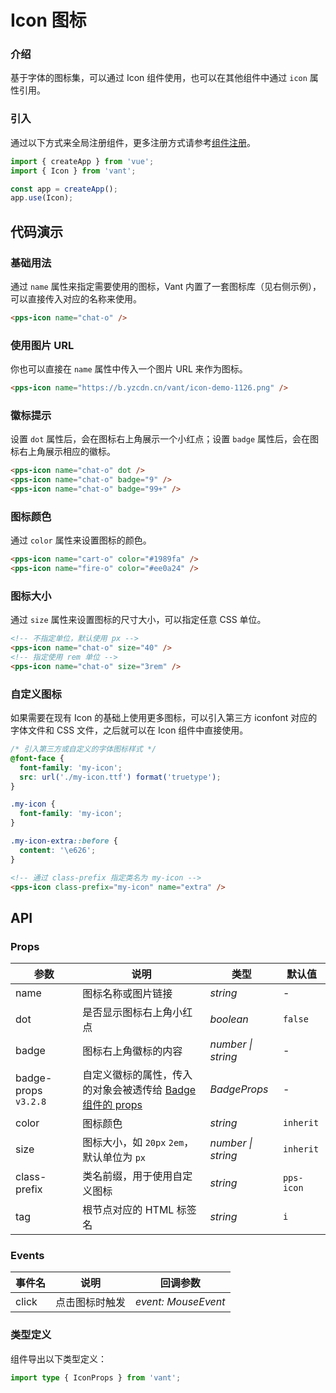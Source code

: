 # Icon 图标

### 介绍

基于字体的图标集，可以通过 Icon 组件使用，也可以在其他组件中通过 `icon` 属性引用。

### 引入

通过以下方式来全局注册组件，更多注册方式请参考[组件注册](#/zh-CN/advanced-usage#zu-jian-zhu-ce)。

```js
import { createApp } from 'vue';
import { Icon } from 'vant';

const app = createApp();
app.use(Icon);
```

## 代码演示

### 基础用法

通过 `name` 属性来指定需要使用的图标，Vant 内置了一套图标库（见右侧示例），可以直接传入对应的名称来使用。

```html
<pps-icon name="chat-o" />
```

### 使用图片 URL

你也可以直接在 `name` 属性中传入一个图片 URL 来作为图标。

```html
<pps-icon name="https://b.yzcdn.cn/vant/icon-demo-1126.png" />
```

### 徽标提示

设置 `dot` 属性后，会在图标右上角展示一个小红点；设置 `badge` 属性后，会在图标右上角展示相应的徽标。

```html
<pps-icon name="chat-o" dot />
<pps-icon name="chat-o" badge="9" />
<pps-icon name="chat-o" badge="99+" />
```

### 图标颜色

通过 `color` 属性来设置图标的颜色。

```html
<pps-icon name="cart-o" color="#1989fa" />
<pps-icon name="fire-o" color="#ee0a24" />
```

### 图标大小

通过 `size` 属性来设置图标的尺寸大小，可以指定任意 CSS 单位。

```html
<!-- 不指定单位，默认使用 px -->
<pps-icon name="chat-o" size="40" />
<!-- 指定使用 rem 单位 -->
<pps-icon name="chat-o" size="3rem" />
```

### 自定义图标

如果需要在现有 Icon 的基础上使用更多图标，可以引入第三方 iconfont 对应的字体文件和 CSS 文件，之后就可以在 Icon 组件中直接使用。

```css
/* 引入第三方或自定义的字体图标样式 */
@font-face {
  font-family: 'my-icon';
  src: url('./my-icon.ttf') format('truetype');
}

.my-icon {
  font-family: 'my-icon';
}

.my-icon-extra::before {
  content: '\e626';
}
```

```html
<!-- 通过 class-prefix 指定类名为 my-icon -->
<pps-icon class-prefix="my-icon" name="extra" />
```

## API

### Props

| 参数 | 说明 | 类型 | 默认值 |
| --- | --- | --- | --- |
| name | 图标名称或图片链接 | _string_ | - |
| dot | 是否显示图标右上角小红点 | _boolean_ | `false` |
| badge | 图标右上角徽标的内容 | _number \| string_ | - |
| badge-props `v3.2.8` | 自定义徽标的属性，传入的对象会被透传给 [Badge 组件的 props](#/zh-CN/badge#props) | _BadgeProps_ | - |
| color | 图标颜色 | _string_ | `inherit` |
| size | 图标大小，如 `20px` `2em`，默认单位为 `px` | _number \| string_ | `inherit` |
| class-prefix | 类名前缀，用于使用自定义图标 | _string_ | `pps-icon` |
| tag | 根节点对应的 HTML 标签名 | _string_ | `i` |

### Events

| 事件名 | 说明           | 回调参数            |
| ------ | -------------- | ------------------- |
| click  | 点击图标时触发 | _event: MouseEvent_ |

### 类型定义

组件导出以下类型定义：

```ts
import type { IconProps } from 'vant';
```
